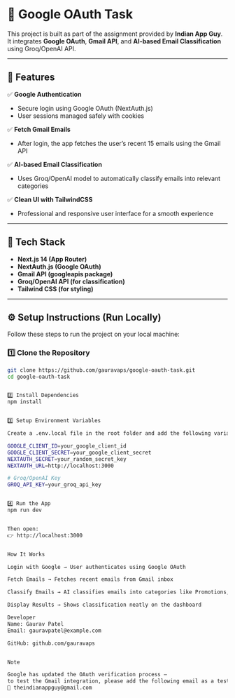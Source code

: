 # 📧 Google OAuth Task

This project is built as part of the assignment provided by **Indian App Guy**.  
It integrates **Google OAuth**, **Gmail API**, and **AI-based Email Classification** using Groq/OpenAI API.

---

## 🚀 Features

✅ **Google Authentication**
- Secure login using Google OAuth (NextAuth.js)
- User sessions managed safely with cookies

✅ **Fetch Gmail Emails**
- After login, the app fetches the user’s recent 15 emails using the Gmail API

✅ **AI-based Email Classification**
- Uses Groq/OpenAI model to automatically classify emails into relevant categories

✅ **Clean UI with TailwindCSS**
- Professional and responsive user interface for a smooth experience

---

## 🧩 Tech Stack

- **Next.js 14 (App Router)**
- **NextAuth.js (Google OAuth)**
- **Gmail API (googleapis package)**
- **Groq/OpenAI API (for classification)**
- **Tailwind CSS (for styling)**

---

## ⚙️ Setup Instructions (Run Locally)

Follow these steps to run the project on your local machine:

### 1️⃣ Clone the Repository
```bash
git clone https://github.com/gauravaps/google-oauth-task.git
cd google-oauth-task


2️⃣ Install Dependencies
npm install


3️⃣ Setup Environment Variables

Create a .env.local file in the root folder and add the following variables:

GOOGLE_CLIENT_ID=your_google_client_id
GOOGLE_CLIENT_SECRET=your_google_client_secret
NEXTAUTH_SECRET=your_random_secret_key
NEXTAUTH_URL=http://localhost:3000

# Groq/OpenAI Key
GROQ_API_KEY=your_groq_api_key


4️⃣ Run the App
npm run dev


Then open:
👉 http://localhost:3000  


How It Works

Login with Google → User authenticates using Google OAuth

Fetch Emails → Fetches recent emails from Gmail inbox

Classify Emails → AI classifies emails into categories like Promotions, Updates, Social, etc.

Display Results → Shows classification neatly on the dashboard  

Developer
Name: Gaurav Patel
Email: gauravpatel@example.com

GitHub: github.com/gauravaps


Note

Google has updated the OAuth verification process —
to test the Gmail integration, please add the following email as a test user in your Google Cloud Console:
📧 theindianappguy@gmail.com